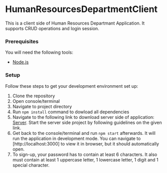 # HumanResourcesDepartmentClient

This is a client side of Human Resources Departmant Application. It supports CRUD operations and login session.

### Prerequisites

You will need the following tools:

- [Node.js](https://nodejs.org/en/)

### Setup

Follow these steps to get your development environment set up:

1. Clone the repository
1. Open console/terminal
1. Navigate to project directory
1. Run `npm install` command to dowload all dependencies
1. Navigate to the following link to download server side of application: [Server](https://github.com/janjicdragan/HumanResourcesDepartmentApp). Start the server side project by following guidelines on the given link.
1. Get back to the console/terminal and run `npm start` afterwards. It will run the application in development mode. You can navigate to [http://localhost:3000] to view it in browser, but it should automatically open.
1. To sign-up, your password has to contain at least 6 characters. It also must contain at least 1 uppercase letter, 1 lowercase letter, 1 digit and 1 special character.
